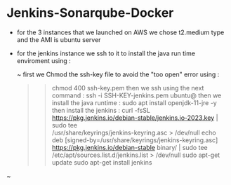 # Jenkins-Sonarqube-Docker

- for the 3 instances that we launched on AWS we chose t2.medium type and the AMI is ubuntu server 
- for the jenkins instance we ssh to it to install the java run time enviroment using :
 
  ~
  first we Chmod the ssh-key file to avoid the "too open" error using :
  >> chmod 400 ssh-key.pem
  then we ssh using the next command :
  >> ssh -i SSH-KEY-jenkins.pem ubuntu@<ip>
   then we install the java runtime :
  >> sudo apt install openjdk-11-jre -y
   then install the jenkins :
  >> curl -fsSL https://pkg.jenkins.io/debian-stable/jenkins.io-2023.key | sudo tee \
  /usr/share/keyrings/jenkins-keyring.asc > /dev/null
echo deb [signed-by=/usr/share/keyrings/jenkins-keyring.asc] \
  https://pkg.jenkins.io/debian-stable binary/ | sudo tee \
  /etc/apt/sources.list.d/jenkins.list > /dev/null
sudo apt-get update
sudo apt-get install jenkins
  
~
